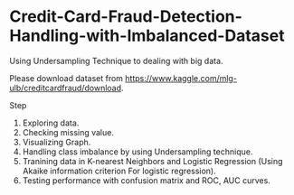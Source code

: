 # Credit-Card-Fraud-Detection-Handling-with-Imbalanced-Dataset
Using Undersampling Technique to dealing with big data.

Please download dataset from https://www.kaggle.com/mlg-ulb/creditcardfraud/download.

Step
1. Exploring data.
2. Checking missing value.
3. Visualizing Graph.
3. Handling class imbalance by using Undersampling technique.
4. Tranining data in K-nearest Neighbors and Logistic Regression (Using Akaike information criterion For logistic regression). 
5. Testing performance with confusion matrix and ROC, AUC curves.
